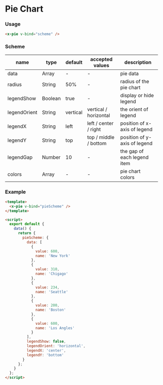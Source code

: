 # Pie Chart

### Usage

```html
<x-pie v-bind="scheme" />
```

### Scheme

| name         | type    | default  | accepted values       | description                  |
| ------------ | ------- | -------- | --------------------- | ---------------------------- |
| data         | Array   | -        | -                     | pie data                     |
| radius       | String  | 50%      | -                     | radius of the pie chart      |
| legendShow   | Boolean | true     | -                     | display or hide legend       |
| legendOrient | String  | vertical | vertical / horizontal | the orient of legend         |
| legendX      | String  | left     | left / center / right | position of x-axis of legend |
| legendY      | String  | top      | top / middle / bottom | position of y-axis of legend |
| legendGap    | Number  | 10       | -                     | the gap of each legend item  |
| colors       | Array   | -        | -                     | pie chart colors             |

### Example

```html
<template>
  <x-pie v-bind="pieScheme" />
</template>

<script>
  export default {
    data() {
      return {
        pieScheme: {
          data: [
            {
              value: 600,
              name: 'New York'
            },
            {
              value: 310,
              name: 'Chigago'
            },
            {
              value: 234,
              name: 'Seattle'
            },
            {
              value: 200,
              name: 'Boston'
            },
            {
              value: 600,
              name: 'Los Angles'
            }
          ],
          legendShow: false,
          legendOrient: 'horizontal',
          legendX: 'center',
          legendY: 'bottom'
        }
      };
    }
  };
</script>
```
